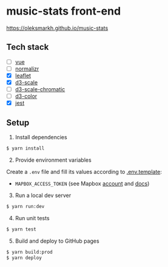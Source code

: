# music-stats front-end

https://oleksmarkh.github.io/music-stats

## Tech stack

- [ ] [vue](https://vuejs.org/v2/guide)
- [ ] [normalizr](https://github.com/paularmstrong/normalizr)
- [x] [leaflet](http://leafletjs.com)
- [x] [d3-scale](https://github.com/d3/d3-scale)
- [ ] [d3-scale-chromatic](https://github.com/d3/d3-scale-chromatic)
- [ ] [d3-color](https://github.com/d3/d3-color)
- [x] [jest](https://facebook.github.io/jest)

## Setup

1. Install dependencies

```bash
$ yarn install
```

2. Provide environment variables

Create a `.env` file and fill its values according to [.env.template](.env.template):

* `MAPBOX_ACCESS_TOKEN` (see Mapbox [account](https://www.mapbox.com/account/access-tokens) and [docs](https://www.mapbox.com/help/how-access-tokens-work))

3. Run a local dev server

```bash
$ yarn run:dev
```

4. Run unit tests

```bash
$ yarn test
```

5. Build and deploy to GitHub pages

```bash
$ yarn build:prod
$ yarn deploy
```
